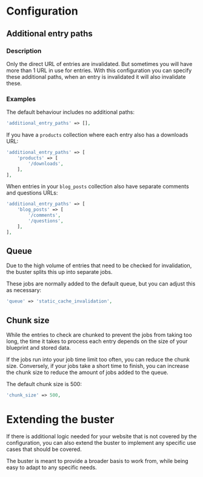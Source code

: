 # Configuration

## Additional entry paths

### Description

Only the direct URL of entries are invalidated.
But sometimes you will have more than 1 URL in use for entries.
With this configuration you can specify these additional paths,
when an entry is invalidated it will also invalidate these.

### Examples

The default behaviour includes no additional paths:

```php
'additional_entry_paths' => [],
```

If you have a `products` collection where each entry also has a downloads URL:

```php
'additional_entry_paths' => [
    'products' => [
        '/downloads',
    ],
],
```

When entries in your `blog_posts` collection also have separate comments and questions URLs:

```php
'additional_entry_paths' => [
    'blog_posts' => [
        '/comments',
        '/questions',
    ],
],
```

## Queue

Due to the high volume of entries that need to be checked for invalidation,
the buster splits this up into separate jobs.

These jobs are normally added to the default queue, but you can adjust this as necessary:
```php
'queue' => 'static_cache_invalidation',
```

## Chunk size

While the entries to check are chunked to prevent the jobs from taking too long,
the time it takes to process each entry depends on the size of your blueprint and stored data.

If the jobs run into your job time limit too often, you can reduce the chunk size.
Conversely, if your jobs take a short time to finish,
you can increase the chunk size to reduce the amount of jobs added to the queue.

The default chunk size is 500:
```php
'chunk_size' => 500,
```

# Extending the buster

If there is additional logic needed for your website that is not covered by the configuration,
you can also extend the buster to implement any specific use cases that should be covered.

The buster is meant to provide a broader basis to work from,
while being easy to adapt to any specific needs.
